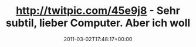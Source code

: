 ---
retweeted: false
source: <a href="http://mobileways.de/gravity" rel="nofollow">Gravity</a>
entities:
  hashtags: []
  symbols: []
  user_mentions: []
  urls: []
display_text_range:
- '0'
- '107'
favorite_count: '0'
id_str: '43004714094305281'
truncated: false
retweet_count: '0'
id: '43004714094305281'
created_at: Wed Mar 02 17:48:17 +0000 2011
favorited: false
full_text: http://twitpic.com/45e9j8 - Sehr subtil, lieber Computer. Aber ich wollte
  ohnehin bald Feierabend machen...
lang: de
tags:
- pesos/twitter
date: '2011-03-02T17:48:17+00:00'
src: https://twitter.com/bascht/status/43004714094305281
original_url: https://twitter.com/bascht/status/43004714094305281
type: twitter_tweet
text: http://twitpic.com/45e9j8 - Sehr subtil, lieber Computer. Aber ich wollte ohnehin
  bald Feierabend machen...
title: http://twitpic.com/45e9j8 - Sehr subtil, lieber Computer. Aber ich woll

---
